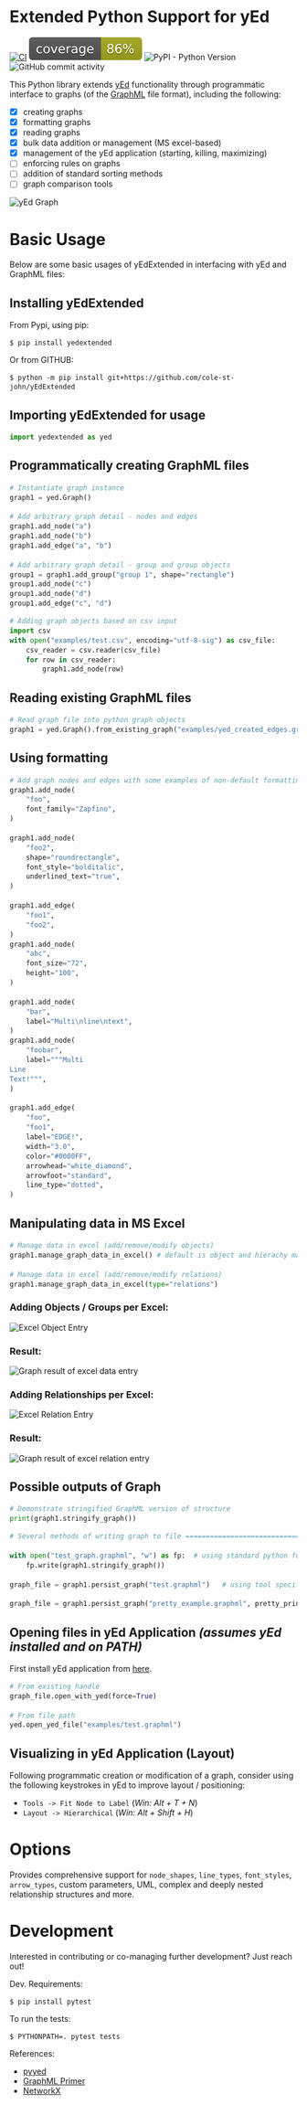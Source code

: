 


# Extended Python Support for yEd 
[![CI](https://github.com/cole-st-john/yEdExtended/actions/workflows/ci.yml/badge.svg)](https://github.com/cole-st-john/yEdExtended/actions/workflows/ci.yml)
![Test Coverage](https://raw.githubusercontent.com/cole-st-john/yedextended/master/test_coverage.svg)
![PyPI - Python Version](https://img.shields.io/pypi/pyversions/yedextended?color=2334D058)
![GitHub commit activity](https://img.shields.io/github/commit-activity/w/cole-st-john/yedextended)
<!-- ![PyPI - Downloads](https://img.shields.io/pypi/dm/yedextended?labelColor=2334D058) -->

This Python library extends [yEd](http://www.yworks.com/en/products_yed_about.html) functionality through programmatic interface to graphs (of the [GraphML](http://graphml.graphdrawingraph1.org/) file format), including the following:

- [x] creating graphs
- [x] formatting graphs
- [x] reading graphs
- [x] bulk data addition or management (MS excel-based)
- [x] management of the yEd application (starting, killing, maximizing)
- [ ] enforcing rules on graphs
- [ ] addition of standard sorting methods
- [ ] graph comparison tools

![yEd Graph](https://raw.githubusercontent.com/cole-st-john/yedextended/master/images/graph.gif)


# Basic Usage

Below are some basic usages of yEdExtended in interfacing with yEd and GraphML files:


## Installing yEdExtended
From Pypi, using pip:
```console
$ pip install yedextended  
```
Or from GITHUB:
```console
$ python -m pip install git+https://github.com/cole-st-john/yEdExtended
```



## Importing yEdExtended for usage

```python
import yedextended as yed
```


## Programmatically creating GraphML files

```python
# Instantiate graph instance
graph1 = yed.Graph()

# Add arbitrary graph detail - nodes and edges
graph1.add_node("a")
graph1.add_node("b")
graph1.add_edge("a", "b")

# Add arbitrary graph detail - group and group objects
group1 = graph1.add_group("group 1", shape="rectangle")
group1.add_node("c")
group1.add_node("d")
group1.add_edge("c", "d")
```

```python
# Adding graph objects based on csv input
import csv
with open("examples/test.csv", encoding="utf-8-sig") as csv_file: 
	csv_reader = csv.reader(csv_file)
	for row in csv_reader:
	    graph1.add_node(row)
```

## Reading existing GraphML files

```python
# Read graph file into python graph objects
graph1 = yed.Graph().from_existing_graph("examples/yed_created_edges.graphml")

```


## Using formatting

```python
# Add graph nodes and edges with some examples of non-default formatting
graph1.add_node(
    "foo",
    font_family="Zapfino",
)

graph1.add_node(
    "foo2",
    shape="roundrectangle",
    font_style="bolditalic",
    underlined_text="true",
)

graph1.add_edge(
    "foo1",
    "foo2",
)
graph1.add_node(
    "abc",
    font_size="72",
    height="100",
)

graph1.add_node(
    "bar",
    label="Multi\nline\ntext",
)
graph1.add_node(
    "foobar",
    label="""Multi
Line
Text!""",
)

graph1.add_edge(
    "foo",
    "foo1",
    label="EDGE!",
    width="3.0",
    color="#0000FF",
    arrowhead="white_diamond",
    arrowfoot="standard",
    line_type="dotted",
)
```


## Manipulating data in MS Excel 

```python
# Manage data in excel (add/remove/modify objects)
graph1.manage_graph_data_in_excel() # default is object and hierachy management

# Manage data in excel (add/remove/modify relations)
graph1.manage_graph_data_in_excel(type="relations")
```

### Adding Objects / Groups per Excel:

![Excel Object Entry](https://raw.githubusercontent.com/cole-st-john/yedextended/master/images/excel_obj_entry.gif)

### Result:

![Graph result of excel data entry](https://raw.githubusercontent.com/cole-st-john/yedextended/master/images/graph_from_excel_obj.gif)

### Adding Relationships per Excel:

![Excel Relation Entry](https://raw.githubusercontent.com/cole-st-john/yedextended/master/images/excel_rel_entry.gif)

### Result:

![Graph result of excel relation entry](https://raw.githubusercontent.com/cole-st-john/yedextended/master/images/graph_from_excel_rel.gif)


## Possible outputs of Graph

```python
# Demonstrate stringified GraphML version of structure
print(graph1.stringify_graph())
```

```python
# Several methods of writing graph to file ==============================

with open("test_graph.graphml", "w") as fp:  # using standard python functionality
    fp.write(graph1.stringify_graph())

graph_file = graph1.persist_graph("test.graphml")   # using tool specific method

graph_file = graph1.persist_graph("pretty_example.graphml", pretty_print=True)  #  tool specific with formatting

```


## Opening files in yEd Application *(assumes yEd installed and on PATH)*

First install yEd application from [here](https://www.yworks.com/products/yed/download#download).

```python
# From existing handle
graph_file.open_with_yed(force=True)

# From file path
yed.open_yed_file("examples/test.graphml")
```


## Visualizing in yEd Application (Layout)

Following programmatic creation or modification of a graph, consider using the following keystrokes in yEd to improve layout / positioning:

- ``Tools -> Fit Node to Label``  (_Win: Alt + T + N_)
- ``Layout -> Hierarchical``  (_Win: Alt + Shift + H_)


# Options

Provides comprehensive support for ``node_shapes``, ``line_types``, ``font_styles``, ``arrow_types``, custom parameters, UML, complex and deeply nested relationship structures and more.



# Development


Interested in contributing or co-managing further development?  Just reach out!

Dev. Requirements:
```console
$ pip install pytest
```

To run the tests:
```console
$ PYTHONPATH=. pytest tests
```

References: 

+ [pyyed](https://github.com/jamesscottbrown/pyyed)
+ [GraphML Primer](http://graphml.graphdrawingraph1.org/primer/graphml-primer.html)
+ [NetworkX](https://github.com/networkx/networkx)
